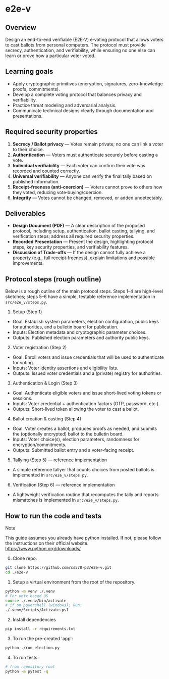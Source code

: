 # e2e-v

## Overview

Design an end-to-end verifiable (E2E‑V) e‑voting protocol that allows voters to cast ballots from personal computers. The protocol must provide secrecy, authentication, and verifiability, while ensuring no one else can learn or prove how a particular voter voted.

## Learning goals

- Apply cryptographic primitives (encryption, signatures, zero-knowledge proofs, commitments).
- Develop a complete voting protocol that balances privacy and verifiability.
- Practice threat modeling and adversarial analysis.
- Communicate technical designs clearly through documentation and presentations.

## Required security properties

1) **Secrecy / Ballot privacy** — Votes remain private; no one can link a voter to their choice.
2) **Authentication** — Voters must authenticate securely before casting a vote.
3) **Individual verifiability** — Each voter can confirm their vote was recorded and counted correctly.
4) **Universal verifiability** — Anyone can verify the final tally based on published information.
5) **Receipt‑freeness (anti‑coercion)** — Voters cannot prove to others how they voted, reducing vote‑buying/coercion.
6) **Integrity** — Votes cannot be changed, removed, or added undetectably.

## Deliverables

- **Design Document (PDF)** — A clear description of the proposed protocol, including setup, authentication, ballot casting, tallying, and verification steps; address all required security properties.
- **Recorded Presentation** — Present the design, highlighting protocol steps, key security properties, and verifiability features.
- **Discussion of Trade‑offs** — If the design cannot fully achieve a property (e.g., full receipt‑freeness), explain limitations and possible improvements.

## Protocol steps (rough outline)

Below is a rough outline of the main protocol steps. Steps 1–4 are high-level sketches; steps 5–6 have a simple, testable reference implementation in `src/e2e_v/steps.py`.

1) Setup (Step 1)

- Goal: Establish system parameters, election configuration, public keys for authorities, and a bulletin board for publication.
- Inputs: Election metadata and cryptographic parameter choices.
- Outputs: Published election parameters and authority public keys.

2) Voter registration (Step 2)

- Goal: Enroll voters and issue credentials that will be used to authenticate for voting.
- Inputs: Voter identity assertions and eligibility lists.
- Outputs: Issued voter credentials and a (private) registry for authorities.

3) Authentication & Login (Step 3)

- Goal: Authenticate eligible voters and issue short-lived voting tokens or sessions.
- Inputs: Voter credential + authentication factors (OTP, password, etc.).
- Outputs: Short-lived token allowing the voter to cast a ballot.

4) Ballot creation & casting (Step 4)

- Goal: Voter creates a ballot, produces proofs as needed, and submits the (optionally encrypted) ballot to the bulletin board.
- Inputs: Voter choice(s), election parameters, randomness for encryption/commitments.
- Outputs: Submitted ballot entry and a voter-facing receipt.

5) Tallying (Step 5) — reference implementation

- A simple reference tallyer that counts choices from posted ballots is implemented in `src/e2e_v/steps.py`.

6) Verification (Step 6) — reference implementation

- A lightweight verification routine that recomputes the tally and reports mismatches is implemented in `src/e2e_v/steps.py`.

## How to run the code and tests

> [!NOTE]
> This guide assumes you already have python installed. If not, please follow the instructions on their official website. https://www.python.org/downloads/

0. Clone repo:

```sh
git clone https://github.com/cs578-p3/e2e-v.git
cd ./e2e-v
```

1. Setup a virtual environment from the root of the repository.

```sh
python -m venv ./.venv
# For unix based OS
source ./.venv/bin/activate
# if on powershell (windows); Run:
./.venv/Scripts/Activate.ps1
```

2. Install dependencies

```sh
pip install -r requirements.txt
```

3. To run the pre-created 'app':

```sh
python ./run_election.py
```

4. To run tests:

```sh
# from repository root
python -m pytest -q
```
